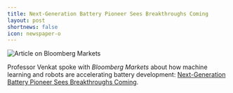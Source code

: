 ```yaml
---
title: Next-Generation Battery Pioneer Sees Breakthroughs Coming
layout: post
shortnews: false
icon: newspaper-o
---
```


<img src="{%link img/posts/venkat_bloomberg21.jpg %}" alt="Article on Bloomberg Markets" class="center">

Professor Venkat spoke with *Bloomberg Markets* about how machine learning and robots are accelerating battery development: [Next-Generation Battery Pioneer Sees Breakthroughs Coming](https://www.bloomberg.com/news/articles/2021-08-09/battery-pioneer-viswanathan-describes-the-breakthroughs-he-sees-coming).
